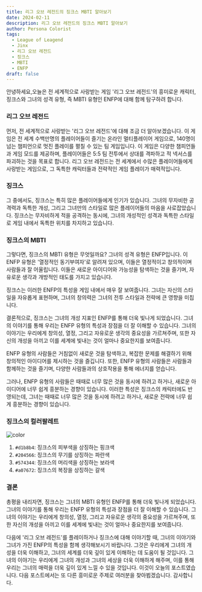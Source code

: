```yaml
---
title: 리그 오브 레전드의 징크스 MBTI 알아보기
date: 2024-02-11
description: 리그 오브 레전드의 징크스 MBTI 알아보기
author: Persona Colorist
tags:
  - League of Leagend
  - Jinx
  - 리그 오브 레전드
  - 징크스
  - MBTI
  - ENFP
draft: false
---
```

안녕하세요,오늘은 전 세계적으로 사랑받는 게임 '리그 오브 레전드'의 흥미로운 캐릭터, 징크스와 그녀의 성격 유형, 즉 MBTI 유형인 ENFP에 대해 함께 탐구하려 합니다.

### 리그 오브 레전드
먼저, 전 세계적으로 사랑받는 '리그 오브 레전드'에 대해 조금 더 알아보겠습니다. 이 게임은 전 세계 수백만명의 플레이어들이 즐기는 온라인 멀티플레이어 게임으로, 140명이 넘는 챔피언으로 멋진 플레이를 펼칠 수 있는 팀 게임입니다. 이 게임은 다양한 챔피언들과 게임 모드를 제공하며, 플레이어들은 5:5 팀 전투에서 상대를 격파하고 적 넥서스를 파괴하는 것을 목표로 합니다. 리그 오브 레전드는 전 세계에서 수많은 플레이어들에게 사랑받는 게임으로, 그 독특한 캐릭터들과 전략적인 게임 플레이가 매력적입니다.

### 징크스
그 중에서도, 징크스는 특히 많은 플레이어들에게 인기가 있습니다. 그녀의 무자비한 공격력과 독특한 개성, 그리고 그녀만의 스타일로 많은 플레이어들의 마음을 사로잡았습니다. 징크스는 무자비하게 적을 공격하는 동시에, 그녀의 개성적인 성격과 독특한 스타일로 게임 내에서 독특한 위치를 차지하고 있습니다.

### 징크스의 MBTI
그렇다면, 징크스의 MBTI 유형은 무엇일까요? 그녀의 성격 유형은 ENFP입니다. 이 ENFP 유형은 '열정적인 동기부여자'로 알려져 있으며, 이들은 열정적이고 창의적이며 사람들과 잘 어울립니다. 이들은 새로운 아이디어와 가능성을 탐색하는 것을 즐기며, 자유로운 생각과 개방적인 태도를 가지고 있습니다.

징크스는 이러한 ENFP의 특성을 게임 내에서 매우 잘 보여줍니다. 그녀는 자신의 스타일을 자유롭게 표현하며, 그녀의 창의력은 그녀의 전투 스타일과 전략에 큰 영향을 미칩니다. 

결론적으로, 징크스는 그녀의 개성 지표인 ENFP를 통해 더욱 빛나게 되었습니다. 그녀의 이야기를 통해 우리는 ENFP 유형의 특성과 장점을 더 잘 이해할 수 있습니다. 그녀의 이야기는 우리에게 창의성, 열정, 그리고 자유로운 생각의 중요성을 가르쳐주며, 또한 자신의 개성을 아끼고 이를 세계에 빛내는 것이 얼마나 중요한지를 보여줍니다.

ENFP 유형의 사람들은 거침없이 새로운 것을 탐색하고, 복잡한 문제를 해결하기 위해 창의적인 아이디어를 제시하는 것을 즐깁니다. 또한, ENFP 유형의 사람들은 사람들과 함께하는 것을 즐기며, 다양한 사람들과의 상호작용을 통해 에너지를 얻습니다.

그러나, ENFP 유형의 사람들은 때때로 너무 많은 것을 동시에 하려고 하거나, 새로운 아이디어에 너무 쉽게 흥분하는 경향이 있습니다. 이러한 특성은 징크스의 캐릭터에도 반영되는데, 그녀는 때때로 너무 많은 것을 동시에 하려고 하거나, 새로운 전략에 너무 쉽게 흥분하는 경향이 있습니다.

### 징크스의 컬러팔레트

![color](https://i.imgur.com/qViCZ3m.png#center)


1. `#d1b8b4`: 징크스의 피부색을 상징하는 핑크색
2. `#204566`: 징크스의 무기를 상징하는 파란색
3. `#574344`: 징크스의 머리색을 상징하는 보라색
4. `#a07672`: 징크스의 복장을 상징하는 갈색

### 결론
총평을 내리자면, 징크스는 그녀의 MBTI 유형인 ENFP를 통해 더욱 빛나게 되었습니다. 그녀의 이야기를 통해 우리는 ENFP 유형의 특성과 장점을 더 잘 이해할 수 있습니다. 그녀의 이야기는 우리에게 창의성, 열정, 그리고 자유로운 생각의 중요성을 가르쳐주며, 또한 자신의 개성을 아끼고 이를 세계에 빛내는 것이 얼마나 중요한지를 보여줍니다.

다음에 '리그 오브 레전드'를 플레이하거나 징크스에 대해 이야기할 때, 그녀의 이야기와 그녀가 가진 ENFP의 특성을 함께 생각해보시기 바랍니다. 그것은 우리에게 그녀의 개성을 더욱 이해하고, 그녀의 세계를 더욱 깊이 있게 이해하는 데 도움이 될 것입니다. 그녀의 이야기는 우리에게 그녀의 개성과 그녀의 세상을 더욱 이해하게 해주며, 이를 통해 우리는 그녀의 매력을 더욱 깊이 있게 느낄 수 있을 것입니다. 이것이 오늘의 포스트였습니다. 다음 포스트에서는 또 다른 흥미로운 주제로 여러분을 찾아뵙겠습니다. 감사합니다.
